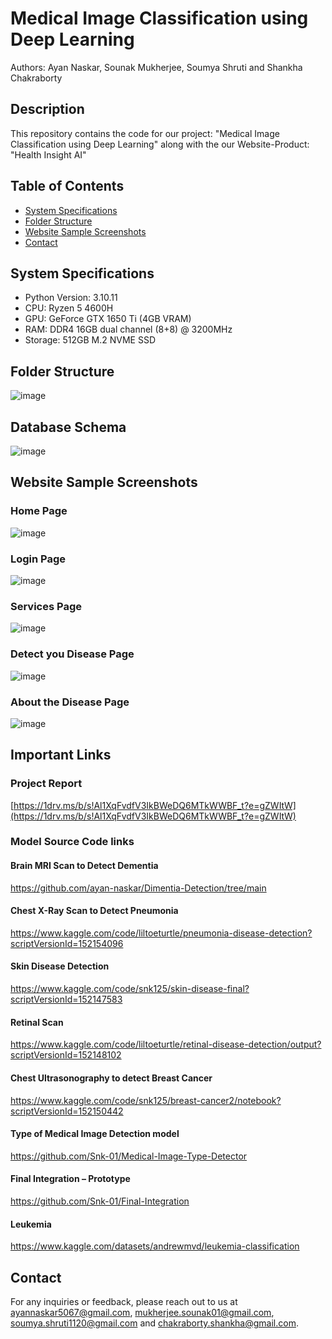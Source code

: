 # Medical Image Classification using Deep Learning

Authors: Ayan Naskar, Sounak Mukherjee, Soumya Shruti and Shankha Chakraborty

## Description

This repository contains the code for our project: "Medical Image Classification using Deep Learning" along with the our Website-Product: "Health Insight AI"

## Table of Contents

- [System Specifications](#System_Specifications)
- [Folder Structure](#Folder_Structure)
- [Website Sample Screenshots](#Website_Sample_Screenshots)
- [Contact](#Contact)

## System Specifications

- Python Version: 3.10.11
- CPU: Ryzen 5 4600H
- GPU: GeForce GTX 1650 Ti (4GB VRAM)
- RAM: DDR4 16GB dual channel (8+8) @ 3200MHz
- Storage: 512GB M.2 NVME SSD

## Folder Structure
![image](https://github.com/soumyru/HealthInsightAI/assets/88626486/46307f7c-66d4-48b9-8ae1-f6e9e04752c9)

## Database Schema
![image](https://github.com/soumyru/HealthInsightAI/assets/88626486/4f2aa3d6-4877-4bfa-ab9f-4ca8a2b2f742)

## Website Sample Screenshots

### Home Page
![image](https://github.com/soumyru/HealthInsightAI/assets/88626486/395598b4-d008-41bc-99ae-6abe8a474fde)

### Login Page
![image](https://github.com/soumyru/HealthInsightAI/assets/88626486/e5f7adcf-fbef-4b2a-8a84-65af8133daf0)

### Services Page
![image](https://github.com/soumyru/HealthInsightAI/assets/88626486/981cde8b-9035-443b-b119-e8e0135b77b1)

### Detect you Disease Page
![image](https://github.com/soumyru/HealthInsightAI/assets/88626486/9062d5a2-ca86-4623-96d6-51027f502edf)

### About the Disease Page
![image](https://github.com/soumyru/HealthInsightAI/assets/88626486/55fdb057-a7ad-43bd-9e4c-8b06e00db70d)


## Important Links

### Project Report
[https://1drv.ms/b/s!Al1XqFvdfV3IkBWeDQ6MTkWWBF_t?e=gZWItW](https://1drv.ms/b/s!Al1XqFvdfV3IkBWeDQ6MTkWWBF_t?e=gZWItW)

### Model Source Code links
  #### Brain MRI Scan to Detect Dementia
  https://github.com/ayan-naskar/Dimentia-Detection/tree/main
  
  #### Chest X-Ray Scan to Detect Pneumonia
  
  https://www.kaggle.com/code/liltoeturtle/pneumonia-disease-detection?scriptVersionId=152154096
  
  #### Skin Disease Detection 
  
  https://www.kaggle.com/code/snk125/skin-disease-final?scriptVersionId=152147583
  
  #### Retinal Scan
  
  https://www.kaggle.com/code/liltoeturtle/retinal-disease-detection/output?scriptVersionId=152148102
  
  #### Chest Ultrasonography to detect Breast Cancer
  
  https://www.kaggle.com/code/snk125/breast-cancer2/notebook?scriptVersionId=152150442
  
  #### Type of Medical Image Detection model
  
  https://github.com/Snk-01/Medical-Image-Type-Detector
  
  #### Final Integration – Prototype
  
  https://github.com/Snk-01/Final-Integration
  
  #### Leukemia
  
  https://www.kaggle.com/datasets/andrewmvd/leukemia-classification

## Contact

For any inquiries or feedback, please reach out to us at [ayannaskar5067@gmail.com](mailto:ayannaskar5067@gmail.com), [mukherjee.sounak01@gmail.com](mailto:mukherjee.sounak01@gmail.com), [soumya.shruti1120@gmail.com](mailto:soumya.shruti1120@gmail.com) and [chakraborty.shankha@gmail.com](mailto:chakraborty.shankha@gmail.com).
